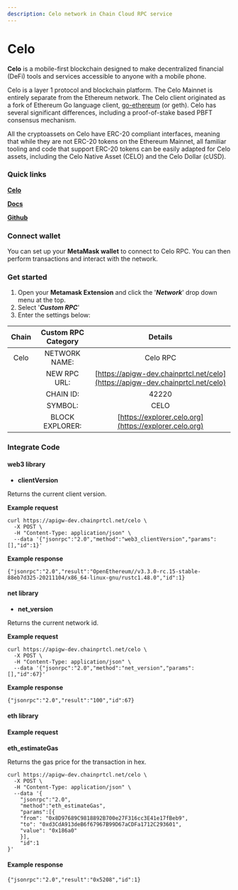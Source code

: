 ```yaml
---
description: Celo network in Chain Cloud RPC service
---
```


# Celo

**Celo** is a mobile-first blockchain designed to make decentralized financial (DeFi) tools and services accessible to anyone with a mobile phone.

Celo is a layer 1 protocol and blockchain platform. The Celo Mainnet is entirely separate from the Ethereum network. The Celo client originated as a fork of Ethereum Go language client, [go-ethereum](https://github.com/ethereum/go-ethereum) (or geth). Celo has several significant differences, including a proof-of-stake based PBFT consensus mechanism.

All the cryptoassets on Celo have ERC-20 compliant interfaces, meaning that while they are not ERC-20 tokens on the Ethereum Mainnet, all familiar tooling and code that support ERC-20 tokens can be easily adapted for Celo assets, including the Celo Native Asset (CELO) and the Celo Dollar (cUSD).

### Quick links[​](https://docs.chain.com/docs/cloud/supported-chains/celo/#quick-links) <a href="#quick-links" id="quick-links"></a>

[**Celo**](https://celo.org/)

[**Docs**](https://docs.celo.org/)

[**Github**](https://github.com/celo-org)

### Connect wallet[​](https://docs.chain.com/docs/cloud/supported-chains/celo/#connect-wallet) <a href="#connect-wallet" id="connect-wallet"></a>

You can set up your **MetaMask wallet** to connect to Celo RPC. You can then perform transactions and interact with the network.

### Get started[​](https://docs.chain.com/docs/cloud/supported-chains/celo/#get-started) <a href="#get-started" id="get-started"></a>

1. Open your **Metamask Extension** and click the '_**Network**_' drop down menu at the top.
2. Select '_**Custom RPC**_'
3. Enter the settings below:

| Chain | Custom RPC Category |                                    Details                                     |
| :---: | :-----------------: | :----------------------------------------------------------------------------: |
| Celo  |    NETWORK NAME:    |                                    Celo RPC                                    |
|       |    NEW RPC URL:     | [https://apigw-dev.chainprtcl.net/celo](https://apigw-dev.chainprtcl.net/celo) |
|       |      CHAIN ID:      |                                     42220                                      |
|       |       SYMBOL:       |                                      CELO                                      |
|       |   BLOCK EXPLORER:   |             [https://explorer.celo.org](https://explorer.celo.org)             |

### Integrate Code[​](https://docs.chain.com/docs/cloud/supported-chains/celo/#gnosis-1) <a href="#gnosis-1" id="gnosis-1"></a>

#### web3 library[​](https://docs.chain.com/docs/cloud/supported-chains/celo/#web3-library) <a href="#web3-library" id="web3-library"></a>

* **clientVersion**

Returns the current client version.

**Example request**[**​**](https://docs.chain.com/docs/cloud/supported-chains/celo/#example-request)

```
curl https://apigw-dev.chainprtcl.net/celo \
  -X POST \
  -H "Content-Type: application/json" \
  --data '{"jsonrpc":"2.0","method":"web3_clientVersion","params":[],"id":1}'
```

**Example response**[**​**](https://docs.chain.com/docs/cloud/supported-chains/celo/#example-response)

```
{"jsonrpc":"2.0","result":"OpenEthereum//v3.3.0-rc.15-stable-88eb7d325-20211104/x86_64-linux-gnu/rustc1.48.0","id":1}
```

#### net library[​](https://docs.chain.com/docs/cloud/supported-chains/celo/#net-library) <a href="#net-library" id="net-library"></a>

* **net\_version**

Returns the current network id.

**Example request**[**​**](https://docs.chain.com/docs/cloud/supported-chains/celo/#example-request-1)

```
curl https://apigw-dev.chainprtcl.net/celo \
  -X POST \
  -H "Content-Type: application/json" \
  --data '{"jsonrpc":"2.0","method":"net_version","params":[],"id":67}'
```

**Example response**[**​**](https://docs.chain.com/docs/cloud/supported-chains/celo/#example-response-1)

```
{"jsonrpc":"2.0","result":"100","id":67}
```

#### eth library[​](https://docs.chain.com/docs/cloud/supported-chains/celo/#eth-library) <a href="#eth-library" id="eth-library"></a>

#### Example request[​](https://docs.chain.com/docs/cloud/supported-chains/celo/#example-request-2) <a href="#example-request-2" id="example-request-2"></a>

**eth\_estimateGas**

Returns the gas price for the transaction in hex.

```
curl https://apigw-dev.chainprtcl.net/celo \
  -X POST \
  -H "Content-Type: application/json" \
  --data '{
    "jsonrpc":"2.0",
    "method":"eth_estimateGas",
    "params":[{
    "from": "0x8D97689C9818892B700e27F316cc3E41e17fBeb9",
    "to": "0xd3CdA913deB6f67967B99D67aCDFa1712C293601",
    "value": "0x186a0"
    }],
    "id":1
}'
```

#### Example response[​](https://docs.chain.com/docs/cloud/supported-chains/celo/#example-response-2) <a href="#example-response-2" id="example-response-2"></a>

```
{"jsonrpc":"2.0","result":"0x5208","id":1}
```